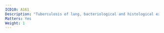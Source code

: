 ```yaml
---
ICD10: A161
Description: "Tuberculosis of lung, bacteriological and histological examination not done"
Matters: Yes
Weight: 1
---
```

